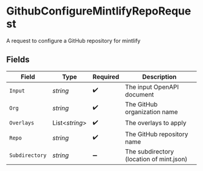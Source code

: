 # GithubConfigureMintlifyRepoRequest

A request to configure a GitHub repository for mintlify


## Fields

| Field                                    | Type                                     | Required                                 | Description                              |
| ---------------------------------------- | ---------------------------------------- | ---------------------------------------- | ---------------------------------------- |
| `Input`                                  | *string*                                 | :heavy_check_mark:                       | The input OpenAPI document               |
| `Org`                                    | *string*                                 | :heavy_check_mark:                       | The GitHub organization name             |
| `Overlays`                               | List<*string*>                           | :heavy_check_mark:                       | The overlays to apply                    |
| `Repo`                                   | *string*                                 | :heavy_check_mark:                       | The GitHub repository name               |
| `Subdirectory`                           | *string*                                 | :heavy_minus_sign:                       | The subdirectory (location of mint.json) |